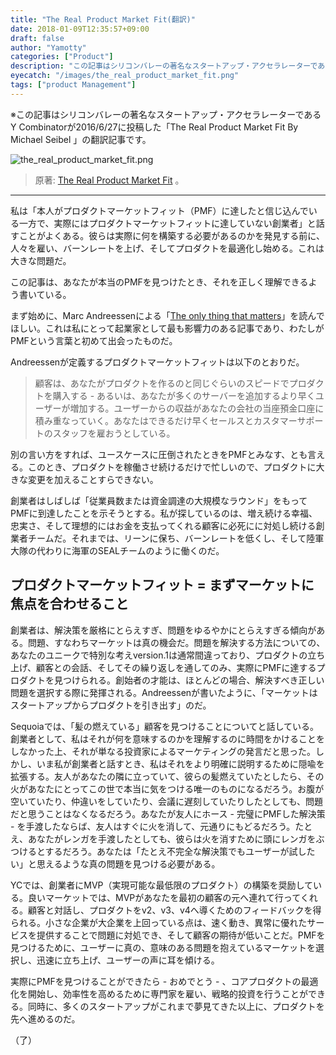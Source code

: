 ```yaml
---
title: "The Real Product Market Fit(翻訳)"
date: 2018-01-09T12:35:57+09:00
draft: false
author: "Yamotty"
categories: ["Product"]
description: "この記事はシリコンバレーの著名なスタートアップ・アクセラレーターであるY Combinatorが2016/6/27に投稿した「The Real Product Market Fit By Michael Seibel 」の翻訳記事です。"
eyecatch: "/images/the_real_product_market_fit.png"
tags: ["product Management"]
---
```


※この記事はシリコンバレーの著名なスタートアップ・アクセラレーターであるY Combinatorが2016/6/27に投稿した「The Real Product Market Fit By Michael Seibel 」の翻訳記事です。

<!--more-->

![the_real_product_market_fit.png](/images/the_real_product_market_fit.png)
> 原著: [The Real Product Market Fit](https://blog.ycombinator.com/the-real-product-market-fit/) 。


---

私は「本人がプロダクトマーケットフィット（PMF）に達したと信じ込んでいる一方で、実際にはプロダクトマーケットフィットに達していない創業者」と話すことがよくある。彼らは実際に何を構築する必要があるのか​​を発見する前に、人々を雇い、バーンレートを上げ、そしてプロダクトを最適化し始める。これは大きな問題だ。

この記事は、あなたが本当のPMFを見つけたとき、それを正しく理解できるよう書いている。

まず始めに、Marc Andreessenによる「[The only thing that matters](https://pmarchive.com/guide_to_startups_part4.html)」を読んでほしい。これは私にとって起業家として最も影響力のある記事であり、わたしがPMFという言葉と初めて出会ったものだ。

Andreessenが定義するプロダクトマーケットフィットは以下のとおりだ。

>顧客は、あなたがプロダクトを作るのと同じぐらいのスピードでプロダクトを購入する - あるいは、あなたが多くのサーバーを追加するより早くユーザーが増加する。ユーザーからの収益があなたの会社の当座預金口座に積み重なっていく。あなたはできるだけ早くセールスとカスタマーサポートのスタッフを雇おうとしている。

別の言い方をすれば、ユースケースに圧倒されたときをPMFとみなす、とも言える。このとき、プロダクトを稼働させ続けるだけで忙しいので、プロダクトに大きな変更を加えることすらできない。

創業者はしばしば「従業員数または資金調達の大規模なラウンド」をもってPMFに到達したことを示そうとする。私が探しているのは、増え続ける幸福、忠実さ、そして理想的にはお金を支払ってくれる顧客に必死にに対処し続ける創業者チームだ。それまでは、リーンに保ち、バーンレートを低くし、そして陸軍大隊の代わりに海軍のSEALチームのように働くのだ。

## プロダクトマーケットフィット = まずマーケットに焦点を合わせること

創業者は、解決策を厳格にとらえすぎ、問題をゆるやかにとらえすぎる傾向がある。問題、すなわちマーケットは真の機会だ。問題を解決する方法についての、あなたのユニークで特別な考えversion.1は通常間違っており、プロダクトの立ち上げ、顧客との会話、そしてその繰り返しを通してのみ、実際にPMFに達するプロダクトを見つけられる。創始者の才能は、ほとんどの場合、解決すべき正しい問題を選択する際に発揮される。Andreessenが書いたように、「マーケットはスタートアップからプロダクトを引き出す」のだ。

Sequoiaでは、「髪の燃えている」顧客を見つけることについてと話している。創業者として、私はそれが何を意味するのかを理解するのに時間をかけることをしなかった上、それが単なる投資家によるマーケティングの発言だと思った。しかし、いま私が創業者と話すとき、私はそれをより明確に説明するために隠喩を拡張する。友人があなたの隣に立っていて、彼らの髪燃えていたとしたら、その火があなたにとってこの世で本当に気をつける唯一のものになるだろう。お腹が空いていたり、仲違いをしていたり、会議に遅刻していたり​​したとしても、問題だと思うことはなくなるだろう。あなたが友人にホース - 完璧にPMFした解決策 - を手渡したならば、友人はすぐに火を消して、元通りにもどるだろう。たとえ、あなたがレンガを手渡したとしても、彼らは火を消すために頭にレンガをぶつけるとするだろう。あなたは「たとえ不完全な解決策でもユーザーが試したい」と思えるような真の問題を見つける必要がある。

YCでは、創業者にMVP（実現可能な最低限のプロダクト）の構築を奨励している。良いマーケットでは、MVPがあなたを最初の顧客の元へ連れて行ってくれる。顧客と対話し、プロダクトをv2、v3、v4へ導くためのフィードバックを得られる。小さな企業が大企業を上回っている点は、速く動き、異常に優れたサービスを提供することで問題に対処でき、そして顧客の期待が低いことだ。PMFを見つけるために、ユーザーに真の、意味のある問題を抱えているマーケットを選択し、迅速に立ち上げ、ユーザーの声に耳を傾ける。

実際にPMFを見つけることができたら - おめでとう - 、コアプロダクトの最適化を開始し、効率性を高めるために専門家を雇い、戦略的投資を行うことができる。同時に、多くのスタートアップがこれまで夢見てきた以上に、プロダクトを先へ進めるのだ。

（了）
